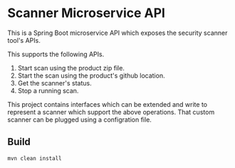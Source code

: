# Scanner Microservice API

This is a Spring Boot microservice API which exposes the security scanner tool's APIs.

This supports the following APIs.
1. Start scan using the product zip file.
2. Start the scan using the product's github location.
3. Get the scanner's status.
4. Stop a running scan.

This project contains interfaces which can be extended and  write to represent a scanner which support the above operations.
That custom scanner can be plugged using a configration file.


## Build
```
mvn clean install
```
